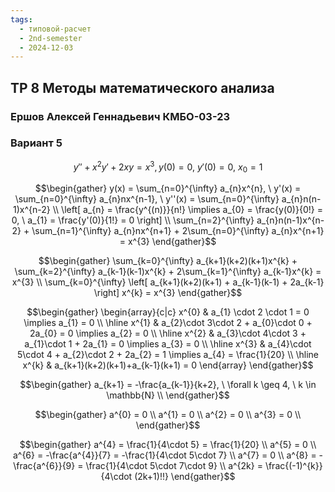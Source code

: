 ```yaml
---
tags:
  - типовой-расчет
  - 2nd-semester
  - 2024-12-03
---
```


## ТР 8 Методы математического анализа

### Ершов Алексей Геннадьевич КМБО-03-23

### Вариант 5

$$y''+x^{2}y'+2xy=x^{3}, y(0) = 0, \ y'(0) = 0, \ x_{0} = 1$$

$$\begin{gather}
y(x) = \sum_{n=0}^{\infty} a_{n}x^{n}, \ y'(x) = \sum_{n=0}^{\infty} a_{n}nx^{n-1}, \ y''(x) = \sum_{n=0}^{\infty} a_{n}n(n-1)x^{n-2} \\
\left[ a_{n} = \frac{y^{(n)}}{n!} \implies a_{0} = \frac{y(0)}{0!} = 0, \ a_{1} = \frac{y'(0)}{1!} = 0 \right] \\
\sum_{n=2}^{\infty} a_{n}n(n-1)x^{n-2} + \sum_{n=1}^{\infty} a_{n}nx^{n+1} + 2\sum_{n=0}^{\infty} a_{n}x^{n+1} = x^{3}
\end{gather}$$

$$\begin{gather}
\sum_{k=0}^{\infty} a_{k+1}(k+2)(k+1)x^{k} + \sum_{k=2}^{\infty} a_{k-1}(k-1)x^{k} + 2\sum_{k=1}^{\infty} a_{k-1}x^{k} = x^{3} \\
\sum_{k=0}^{\infty} \left[ a_{k+1}(k+2)(k+1) + a_{k-1}(k-1) + 2a_{k-1} \right] x^{k} = x^{3}
\end{gather}$$

$$\begin{gather}
\begin{array}{c|c}
x^{0} & a_{1} \cdot 2 \cdot 1 = 0 \implies a_{1} = 0 \\
\hline x^{1} & a_{2}\cdot 3\cdot 2 + a_{0}\cdot 0 + 2a_{0} = 0 \implies a_{2} = 0 \\
\hline x^{2} & a_{3}\cdot 4\cdot 3 + a_{1}\cdot 1 + 2a_{1} = 0 \implies a_{3} = 0 \\
\hline x^{3} & a_{4}\cdot 5\cdot 4 + a_{2}\cdot 2 + 2a_{2} = 1 \implies a_{4} = \frac{1}{20} \\
\hline x^{k} & a_{k+1}(k+2)(k+1)+a_{k-1}(k+1) = 0
\end{array}
\end{gather}$$

$$\begin{gather}
a_{k+1} = -\frac{a_{k-1}}{k+2}, \ \forall k \geq 4, \ k \in \mathbb{N} \\
\end{gather}$$

$$\begin{gather}
a^{0} = 0 \\
a^{1} = 0 \\
a^{2} = 0 \\
a^{3} = 0 \\
\end{gather}$$

$$\begin{gather}
a^{4} = \frac{1}{4\cdot 5} = \frac{1}{20} \\
a^{5} = 0 \\
a^{6} = -\frac{a^{4}}{7} = -\frac{1}{4\cdot 5\cdot 7} \\
a^{7} = 0 \\
a^{8} = -\frac{a^{6}}{9} = \frac{1}{4\cdot 5\cdot 7\cdot 9} \\
a^{2k} = \frac{(-1)^{k}}{4\cdot (2k+1)!!}
\end{gather}$$